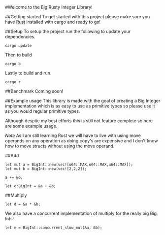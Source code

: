 #Welcome to the Big Rusty Integer Library!

##Getting started 
To get started with this project please make sure you have [Rust](https://www.rust-lang.org/) installed with cargo and ready to go!

##Setup
To setup the project run the following to update your dependencies. 
```
cargo update 
```
Then to build
```
cargo b
```
Lastly to build and run.
```
cargo r
```
##Benchmark
Coming soon!

##Example usage
This library is made with the goal of creating a Big Integer implementation which is as easy to use as primitive types so please use it as you would regular primitive types. 

Although despite my best efforts this is still not feature complete so here are some example usage.

*Note* As I am still learning Rust we will have to live with using move operands on any operation as doing copy's are expensive and I don't know how to move structs without using the move operand.


##Add
```
let mut a = BigInt::new(vec![u64::MAX,u64::MAX,u64::MAX]);
let mut b = BigInt::new(vec![2,2,2]);

a += &b;

let c:BigInt = &a + &b;
```
##Multiply
```
let d = &a * &b;
```
We also have a concurrent implementation of multiply for the really big Big Ints!
```
let e = BigInt::concurrent_slow_mul(&a, &b);
```
